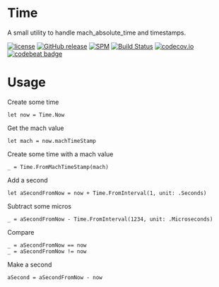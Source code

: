 # Time
A small utility to handle mach_absolute_time and timestamps.

[![license](https://img.shields.io/github/license/mashape/apistatus.svg)]()
[![GitHub release](https://img.shields.io/github/release/randymarsh77/time.svg)]()
[![SPM](https://img.shields.io/badge/SPM-compatible-brightgreen.svg)](https://github.com/apple/swift-package-manager)
[![Build Status](https://api.travis-ci.org/randymarsh77/time.svg?branch=master)](https://travis-ci.org/randymarsh77/time)
[![codecov.io](https://codecov.io/gh/randymarsh77/time/branch/master/graphs/badge.svg)](https://codecov.io/gh/randymarsh77/time/branch/master)
[![codebeat badge](https://codebeat.co/badges/bbf19ae9-35d5-4eb5-a47f-561480300607)](https://codebeat.co/projects/github-com-randymarsh77-time)

# Usage

Create some time
```
let now = Time.Now
```

Get the mach value
```
let mach = now.machTimeStamp
```

Create some time with a mach value
```
_ = Time.FromMachTimeStamp(mach)
```

Add a second
```
let aSecondFromNow = now + Time.FromInterval(1, unit: .Seconds)
```

Subtract some micros
```
_ = aSecondFromNow - Time.FromInterval(1234, unit: .Microseconds)
```

Compare
```
_ = aSecondFromNow == now
_ = aSecondFromNow != now
```

Make a second
```
aSecond = aSecondFromNow - now
```
